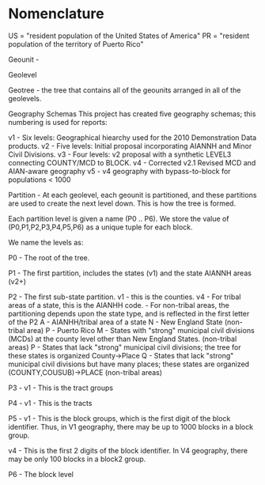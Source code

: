 Nomenclature
============
US = "resident population of the United States of America"
PR = "resident population of the territory of Puerto Rico"

Geounit -

Geolevel

Geotree - the tree that contains all of the geounits arranged in all of the geolevels.

Geography Schemas
 This project has created five geography schemas; this numbering is used for reports:

v1 - Six levels: Geographical hiearchy used for the 2010 Demonstration Data products.
v2 - Five levels: Initial proposal incorporating AIANNH and Minor Civil Divisions.
v3 - Four levels: v2 proposal with a synthetic LEVEL3 connecting COUNTY/MCD to BLOCK.
v4 - Corrected v2.1 Revised MCD and AIAN-aware geography
v5 - v4 geography with bypass-to-block for populations < 1000



Partition - At each geolevel, each geounit is partitioned, and these partitions are used to create the next level down. This is how the tree is formed.

Each partition level is given a name (P0 .. P6). We store the value of (P0,P1,P2,P3,P4,P5,P6) as a unique tuple for each block. 

We name the levels as:

P0 - The root of the tree.

P1 - The first partition, includes the states (v1) and the state AIANNH areas (v2+)

P2 - The first sub-state partition.
   v1 - this is the counties.
   v4 - For tribal areas of a state, this is the AIANHH code.
      - For non-tribal areas, the partitioning depends upon the state type, and is reflected in the first letter of the P2
  A - AIANHH/tribal area of a state
  N - New England State (non-tribal area)
  P - Puerto Rico
  M - States with "strong" municipal civil divisions (MCDs) at the county level other than New England States. (non-tribal areas)
  P - States that lack "strong" municipal civil divisions; the tree for these states is organized County->Place
  Q - States that lack "strong" municipal civil divisions but have many places; these states are organized (COUNTY,COUSUB)->PLACE (non-tribal areas)


P3 -
   v1 - This is the tract groups

P4 -
   v1 - This is the tracts

P5 -
   v1 - This is the block groups, which is the first digit of the block identifier. Thus, in V1 geography, there may be up to 1000 blocks in a block group.
   
   v4 - This is the first 2 digits of the block identifier. In V4 geography, there may be only 100 blocks in a block2 group.

P6 - The block level



